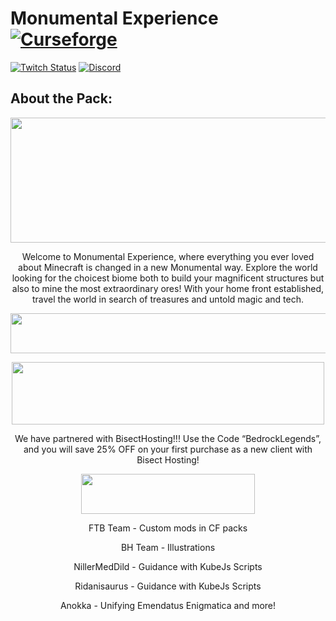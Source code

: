 # Monumental Experience [![Curseforge][curseImg]][curseLink]

[![Twitch Status](https://img.shields.io/twitch/status/ModernGamingWorld?label=ModernGamingWorld&style=social)](https://www.twitch.tv/moderngamingworld) [![Discord][discordimg]][discordlink]

[discordImg]: https://img.shields.io/discord/554449878282010633?color=7289DA&label=BedrockLegends&style=flat-square

[discordLink]: https://discord.gg/wadcxefVA7

[curseImg]: http://cf.way2muchnoise.eu/363581.svg

[curseLink]: https://www.curseforge.com/minecraft/modpacks/monumental-experience


## About the Pack:
<p align="center">
  <img width="1124" height="200" src="https://i.imgur.com/DdbqfMJ.png">
</p>

<p align="center">
Welcome to Monumental Experience, where everything you ever loved about Minecraft is changed in a new Monumental way. Explore the world looking for the choicest biome both to build your magnificent structures but also to mine the most extraordinary ores! With your home front established, travel the world in search of treasures and untold magic and tech.
</p>


<p align="center">
  <img width="700" height="64" src="https://i.imgur.com/9iHRd6V.png">
</p>


<p align="center">
  <img width="500" height="100" src="https://www.bisecthosting.com/partners/custom-banners/67e0a130-f195-4e06-850f-1f61faf0414f.png">
</p>
  
  <p align="center">
We have partnered with BisectHosting!!!
Use the Code “BedrockLegends”, and you will save 25% OFF on your first purchase as a new client with Bisect Hosting!
</p>


<p align="center">
  <img width="278" height="64" src="https://www.bisecthosting.com/images/CF/Monumental_Experience/BH_ME_AddiitonalCredits.png">
</p>


  <p align="center">
FTB Team - Custom mods in CF packs
</p>


  <p align="center">
BH Team - Illustrations
</p>


  <p align="center">
NillerMedDild - Guidance with KubeJs Scripts
</p>

  <p align="center">
Ridanisaurus - Guidance with KubeJs Scripts
</p>

  <p align="center">
Anokka  - Unifying Emendatus Enigmatica and more!
</p>
